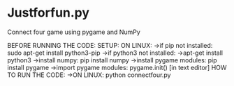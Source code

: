 # Justforfun.py
Connect four game using pygame and NumPy

BEFORE RUNNING THE CODE:
  SETUP:
  ON LINUX:
  ->if pip not installed:
  sudo apt-get install python3-pip
  ->if python3 not installed:
  ->apt-get install python3
  ->install numpy:
  pip install numpy
  ->install pygame modules:
  pip install pygame
  ->import pygame modules:
  pygame.init() [in text editor]
HOW TO RUN THE CODE:
  ->ON LINUX:
  python connectfour.py
